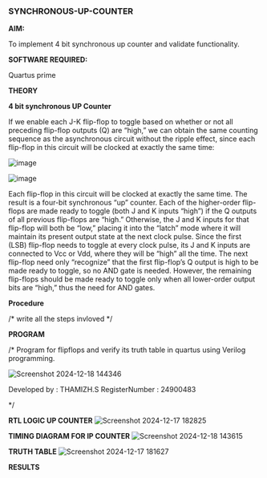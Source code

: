 ### SYNCHRONOUS-UP-COUNTER

**AIM:**

To implement 4 bit synchronous up counter and validate functionality.

**SOFTWARE REQUIRED:**

Quartus prime

**THEORY**

**4 bit synchronous UP Counter**

If we enable each J-K flip-flop to toggle based on whether or not all preceding flip-flop outputs (Q) are “high,” we can obtain the same counting sequence as the asynchronous circuit without the ripple effect, since each flip-flop in this circuit will be clocked at exactly the same time:

![image](https://github.com/naavaneetha/SYNCHRONOUS-UP-COUNTER/assets/154305477/d5db3fa0-e413-404c-b80e-b2f39d82e7e8)


![image](https://github.com/naavaneetha/SYNCHRONOUS-UP-COUNTER/assets/154305477/52cb61eb-d04b-442d-810c-31185a68410b)

Each flip-flop in this circuit will be clocked at exactly the same time.
The result is a four-bit synchronous “up” counter. Each of the higher-order flip-flops are made ready to toggle (both J and K inputs “high”) if the Q outputs of all previous flip-flops are “high.”
Otherwise, the J and K inputs for that flip-flop will both be “low,” placing it into the “latch” mode where it will maintain its present output state at the next clock pulse.
Since the first (LSB) flip-flop needs to toggle at every clock pulse, its J and K inputs are connected to Vcc or Vdd, where they will be “high” all the time.
The next flip-flop need only “recognize” that the first flip-flop’s Q output is high to be made ready to toggle, so no AND gate is needed.
However, the remaining flip-flops should be made ready to toggle only when all lower-order output bits are “high,” thus the need for AND gates.

**Procedure**

/* write all the steps invloved */

**PROGRAM**

/* Program for flipflops and verify its truth table in quartus using Verilog programming. 

![Screenshot 2024-12-18 144346](https://github.com/user-attachments/assets/cd63cd3c-6826-4687-bed8-18d81a122548)

Developed by : THAMIZH.S
RegisterNumber : 24900483


*/

**RTL LOGIC UP COUNTER**
![Screenshot 2024-12-17 182825](https://github.com/user-attachments/assets/546a844e-3d55-4bb5-8b43-d77d179768ee)

**TIMING DIAGRAM FOR IP COUNTER**
![Screenshot 2024-12-18 143615](https://github.com/user-attachments/assets/0af06030-29d7-4989-af32-b82a0f9e4690)


**TRUTH TABLE**
![Screenshot 2024-12-17 181627](https://github.com/user-attachments/assets/cdd6e47d-a50d-4f6e-898a-c8e2a39a92fc)

**RESULTS**
